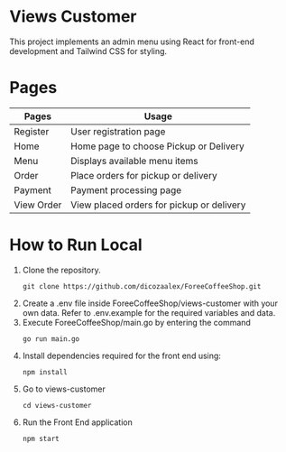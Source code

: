 # Views Customer
This project implements an admin menu using React for front-end development and Tailwind CSS for styling.

# Pages
|Pages|Usage|
|----|-----|
|Register|User registration page|
|Home|Home page to choose Pickup or Delivery|
|Menu|Displays available menu items|
|Order|Place orders for pickup or    delivery|
|Payment|Payment processing page|
|View Order|View placed orders for pickup or delivery|

# How to Run Local
1. Clone the repository.
    ```
    git clone https://github.com/dicozaalex/ForeeCoffeeShop.git
    ```
2. Create a .env file inside ForeeCoffeeShop/views-customer with your own data. Refer to .env.example for the required variables and data.
3. Execute ForeeCoffeeShop/main.go by entering the command
    ```
    go run main.go
    ```
4. Install dependencies required for the front end using:
    ```
    npm install
    ```
5. Go to views-customer
    ```
    cd views-customer
    ```
6. Run the Front End application
    ```
    npm start
    ```
